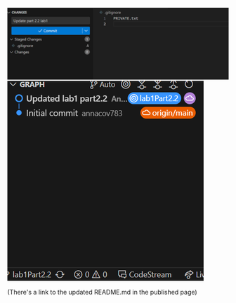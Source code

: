 ![VSCode screenshot with .gitignore and private staged changes](pagesprojectcs110_part2.2update.png)
![VSCode screenshot of location of staged changes described above](<pagesprojectcs110_part2.2update(second screenshot).png>)

(There's a link to the updated README.md in the published page)